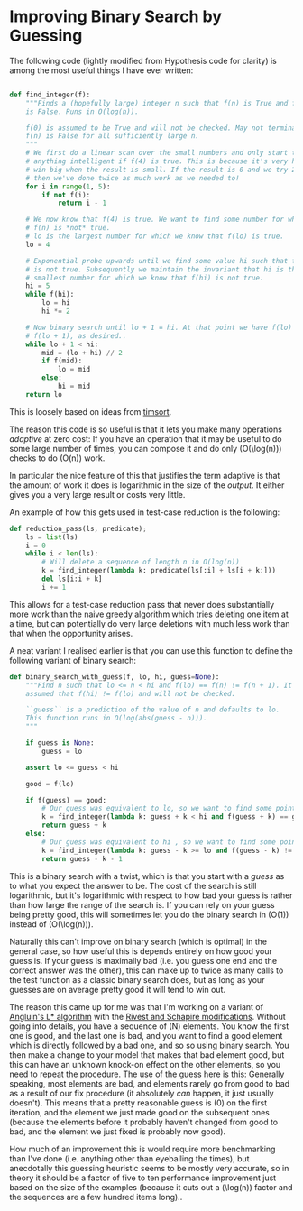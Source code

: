 # Improving Binary Search by Guessing

The following code (lightly modified from Hypothesis code for clarity) is among the most useful things I have ever written:

```python

def find_integer(f):
    """Finds a (hopefully large) integer n such that f(n) is True and f(n + 1)
    is False. Runs in O(log(n)).

    f(0) is assumed to be True and will not be checked. May not terminate unless
    f(n) is False for all sufficiently large n.
    """
    # We first do a linear scan over the small numbers and only start to do
    # anything intelligent if f(4) is true. This is because it's very hard to
    # win big when the result is small. If the result is 0 and we try 2 first
    # then we've done twice as much work as we needed to!
    for i in range(1, 5):
        if not f(i):
            return i - 1

    # We now know that f(4) is true. We want to find some number for which
    # f(n) is *not* true.
    # lo is the largest number for which we know that f(lo) is true.
    lo = 4

    # Exponential probe upwards until we find some value hi such that f(hi)
    # is not true. Subsequently we maintain the invariant that hi is the
    # smallest number for which we know that f(hi) is not true.
    hi = 5
    while f(hi):
        lo = hi
        hi *= 2

    # Now binary search until lo + 1 = hi. At that point we have f(lo) and not
    # f(lo + 1), as desired..
    while lo + 1 < hi:
        mid = (lo + hi) // 2
        if f(mid):
            lo = mid
        else:
            hi = mid
    return lo
```

This is loosely based on ideas from [timsort](https://bugs.python.org/file4451/timsort.txt).

The reason this code is so useful is that it lets you make many operations *adaptive* at zero cost:
If you have an operation that it may be useful to do some large number of times, you can compose it and do only \(O(\log(n))\) checks to do \(O(n)\) work.

In particular the nice feature of this that justifies the term adaptive is that the amount of work it does is logarithmic in the size of the *output*.
It either gives you a very large result or costs very little.

An example of how this gets used in test-case reduction is the following:

```python
def reduction_pass(ls, predicate);
    ls = list(ls)
    i = 0
    while i < len(ls):
        # Will delete a sequence of length n in O(log(n))
        k = find_integer(lambda k: predicate(ls[:i] + ls[i + k:]))
        del ls[i:i + k]
        i += 1
```

This allows for a test-case reduction pass that never does substantially more work than the naive greedy algorithm which tries deleting one item at a time,
but can potentially do very large deletions with much less work than that when the opportunity arises.

A neat variant I realised earlier is that you can use this function to define the following variant of binary search:

```python
def binary_search_with_guess(f, lo, hi, guess=None):
    """Find n such that lo <= n < hi and f(lo) == f(n) != f(n + 1). It is
    assumed that f(hi) != f(lo) and will not be checked.

    ``guess`` is a prediction of the value of n and defaults to lo.
    This function runs in O(log(abs(guess - n))).
    """

    if guess is None:
        guess = lo

    assert lo <= guess < hi

    good = f(lo)

    if f(guess) == good:
        # Our guess was equivalent to lo, so we want to find some point after it.
        k = find_integer(lambda k: guess + k < hi and f(guess + k) == good)
        return guess + k
    else:
        # Our guess was equivalent to hi , so we want to find some point before it.
        k = find_integer(lambda k: guess - k >= lo and f(guess - k) != good)
        return guess - k - 1
```

This is a binary search with a twist, which is that you start with a *guess* as to what you expect the answer to be.
The cost of the search is still logarithmic, but it's logarithmic with respect to how bad your guess is rather than how large the range of the search is.
If you can rely on your guess being pretty good, this will sometimes let you do the binary search in \(O(1)\) instead of \(O(\log(n))\).

Naturally this can't improve on binary search (which is optimal) in the general case, so how useful this is depends entirely on how good your guess is.
If your guess is maximally bad (i.e. you guess one end and the correct answer was the other), this can make up to twice as many calls to the test function as a classic binary search does,
but as long as your guesses are on average pretty good it will tend to win out.

The reason this came up for me was that I'm working on a variant of [Angluin's L* algorithm](https://people.eecs.berkeley.edu/~dawnsong/teaching/s10/papers/angluin87.pdf) with the [Rivest and Schapire modifications](https://people.csail.mit.edu/rivest/RivestSchapire-InferenceOfFiniteAutomataUsingHomingSequences-STOC89.pdf).
Without going into details, you have a sequence of \(N\) elements. You know the first one is good, and the last one is bad, and you want to find a good element which is directly followed by a bad one,
and so so using binary search. You then make a change to your model that makes that bad element good,
but this can have an unknown knock-on effect on the other elements, so you need to repeat the procedure.
The use of the guess here is this:
Generally speaking, most elements are bad, and elements rarely go from good to bad as a result of our fix procedure (it absolutely *can* happen, it just usually doesn't).
This means that a pretty reasonable guess is \(0\) on the first iteration, and the element we just made good on the subsequent ones (because the elements before it probably haven't changed from good to bad, and the element we just fixed is probably now good).

How much of an improvement this is would require more benchmarking than I've done (i.e. anything other than eyeballing the times), but anecdotally this guessing heuristic seems to be mostly very accurate,
so in theory it should be a factor of five to ten performance improvement just based on the size of the examples (because it cuts out a \(\log(n)\) factor and the sequences are a few hundred items long)..
